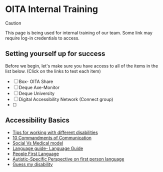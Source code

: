 # OITA Internal Training
> [!Caution]
> This page is being used for internal training of our team. Some link may require log-in credentials to access.

## Setting yourself up for success
Before we begin, let's make sure you have access to all of the items in the list below. (Click on the links to test each item)
- [ ] Box- OITA Share 
- [ ] Deque Axe-Monitor
- [ ] Deque University
- [ ] Digital Accessibility Network (Connect group)
- [ ] 


## Accessibility Basics
* [Tips for working with different disabilities](https://radr.rutgers.edu/resource/tips-working-different-disabilities)
* [10 Commandments of Communication](https://radr.rutgers.edu/resource/10-commandments-communication)
* [Social Vs Medical model](https://www.thesocialcreatures.org/thecreaturetimes/the-social-model-of-disability)
* [Language guide- Language Guide](http://www.sigaccess.org/welcome-to-sigaccess/resources/accessible-writing-guide/)
* [People First Language](https://www.youtube.com/watch?v=-LX0KI4xkco)
* [Autistic-Specific Perspective on first person language](https://autisticadvocacy.org/about-asan/identity-first-language/)
* [Guess my disability](https://www.youtube.com/watch?v=GGQ2yBXm8pM)

  

